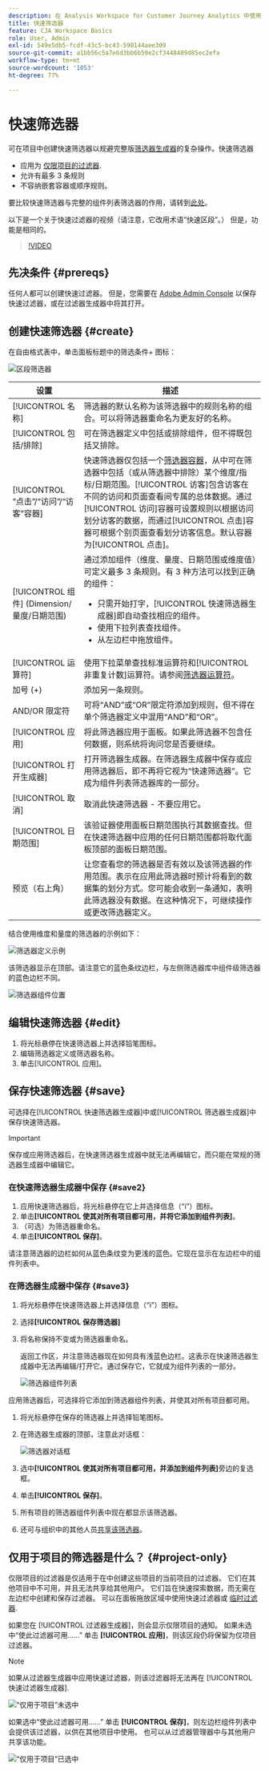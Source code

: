 ```yaml
---
description: 在 Analysis Workspace for Customer Journey Analytics 中使用快速筛选器。
title: 快速筛选器
feature: CJA Workspace Basics
role: User, Admin
exl-id: 549e5db5-fcdf-43c5-bc43-590144aee309
source-git-commit: a1bb56c5a7e6d3bb6b59e2cf3448409d85ec2efa
workflow-type: tm+mt
source-wordcount: '1053'
ht-degree: 77%

---
```


# 快速筛选器

可在项目中创建快速筛选器以规避完整版[筛选器生成器](/help/components/filters/create-filters.md)的复杂操作。快速筛选器

* 应用为 [仅限项目的过滤器](https://experienceleague.adobe.com/docs/analytics-platform/using/cja-components/cja-filters/quick-filters.html?lang=en#project-only).
* 允许有最多 3 条规则
* 不容纳嵌套容器或顺序规则。

要比较快速筛选器与完整的组件列表筛选器的作用，请转到[此处](/help/components/filters/filters-overview.md)。

以下是一个关于快速过滤器的视频（请注意，它改用术语“快速区段”。） 但是，功能是相同的。

>[!VIDEO](https://video.tv.adobe.com/v/341466/?quality=12&learn=on)

## 先决条件 {#prereqs}

任何人都可以创建快速过滤器。 但是，您需要在 [Adobe Admin Console](https://experienceleague.adobe.com/docs/analytics/admin/admin-console/permissions/summary-tables.html?lang=zh-Hans#analytics-tools) 以保存快速过滤器，或在过滤器生成器中将其打开。

## 创建快速筛选器 {#create}

在自由格式表中，单击面板标题中的筛选条件+ 图标：

![区段筛选器](assets/quick-seg1.png)

| 设置 | 描述 |
| --- | --- |
| [!UICONTROL 名称] | 筛选器的默认名称为该筛选器中的规则名称的组合。可以将筛选器重命名为更友好的名称。 |
| [!UICONTROL 包括/排除] | 可在筛选器定义中包括或排除组件，但不得既包括又排除。 |
| [!UICONTROL “点击”/“访问”/“访客”容器] | 快速筛选器仅包括一个[筛选器容器](https://experienceleague.adobe.com/docs/analytics-platform/using/cja-components/cja-filters/filters-overview.html?lang=en#filter-containers)，从中可在筛选器中包括（或从筛选器中排除）某个维度/指标/日期范围。[!UICONTROL 访客]包含访客在不同的访问和页面查看间专属的总体数据。通过[!UICONTROL 访问]容器可设置规则以根据访问划分访客的数据，而通过[!UICONTROL 点击]容器可根据个别页面查看划分访客信息。默认容器为[!UICONTROL 点击]。 |
| [!UICONTROL 组件] (Dimension/量度/日期范围) | 通过添加组件（维度、量度、日期范围或维度值）可定义最多 3 条规则。有 3 种方法可以找到正确的组件：<ul><li>只需开始打字，[!UICONTROL 快速筛选器生成器]即自动查找相应的组件。</li><li>使用下拉列表查找组件。</li><li>从左边栏中拖放组件。</li></ul> |
| [!UICONTROL 运算符] | 使用下拉菜单查找标准运算符和[!UICONTROL 非重复计数]运算符。请参阅[筛选器运算符](operators.md)。 |
| 加号 (+) | 添加另一条规则。 |
| AND/OR 限定符 | 可将“AND”或“OR”限定符添加到规则，但不得在单个筛选器定义中混用“AND”和“OR”。 |
| [!UICONTROL 应用] | 将此筛选器应用于面板。如果此筛选器不包含任何数据，则系统将询问您是否要继续。 |
| [!UICONTROL 打开生成器] | 打开筛选器生成器。在筛选器生成器中保存或应用筛选器后，即不再将它视为“快速筛选器”。它成为组件列表筛选器库的一部分。 |
| [!UICONTROL 取消] | 取消此快速筛选器 - 不要应用它。 |
| [!UICONTROL 日期范围] | 该验证器使用面板日期范围执行其数据查找。但在快速筛选器中应用的任何日期范围都将取代面板顶部的面板日期范围。 |
| 预览（右上角） | 让您查看您的筛选器是否有效以及该筛选器的作用范围。表示在应用此筛选器时预计将看到的数据集的划分方式。您可能会收到一条通知，表明此筛选器没有数据。在这种情况下，可继续操作或更改筛选器定义。 |

结合使用维度和量度的筛选器的示例如下：

![筛选器定义示例](assets/quick-seg2.png)

该筛选器显示在顶部。请注意它的蓝色条纹边栏，与左侧筛选器库中组件级筛选器的蓝色边栏不同。

![筛选器组件位置](assets/quick-seg3.png)

## 编辑快速筛选器 {#edit}

1. 将光标悬停在快速筛选器上并选择铅笔图标。
1. 编辑筛选器定义或筛选器名称。
1. 单击[!UICONTROL 应用]。

## 保存快速筛选器 {#save}

可选择在[!UICONTROL 快速筛选器生成器]中或[!UICONTROL 筛选器生成器]中保存快速筛选器。

>[!IMPORTANT]
>保存或应用筛选器后，在快速筛选器生成器中就无法再编辑它，而只能在常规的筛选器生成器中编辑它。

### 在快速筛选器生成器中保存 {#save2}

1. 应用快速筛选器后，将光标悬停在它上并选择信息（“i”）图标。
1. 单击&#x200B;**[!UICONTROL 使其对所有项目都可用，并将它添加到组件列表]**。
1. （可选）为筛选器重命名。
1. 单击&#x200B;**[!UICONTROL 保存]**。

请注意筛选器的边栏如何从蓝色条纹变为更浅的蓝色。它现在显示在左边栏中的组件列表中。

### 在筛选器生成器中保存 {#save3}

1. 将光标悬停在快速筛选器上并选择信息（“i”）图标。
1. 选择&#x200B;**[!UICONTROL 保存筛选器]**
1. 将名称保持不变或为筛选器重命名。

   返回工作区，并注意筛选器现在如何具有浅蓝色边栏。这表示在快速筛选器生成器中无法再编辑/打开它。通过保存它，它就成为组件列表的一部分。

   ![筛选器组件列表](assets/quick-seg4.png)

应用筛选器后，可选择将它添加到筛选器组件列表，并使其对所有项目都可用。

1. 将光标悬停在保存的筛选器上并选择铅笔图标。

1. 在筛选器生成器的顶部，注意此对话框：

   ![筛选器对话框](assets/project-only.png)

1. 选中&#x200B;**[!UICONTROL 使其对所有项目都可用，并添加到组件列表]**&#x200B;旁边的复选框。
1. 单击&#x200B;**[!UICONTROL 保存]**。
1. 所有项目的筛选器组件列表中现在都显示该筛选器。
1. 还可与组织中的其他人员[共享该筛选器](/help/components/filters/manage-filters.md)。

## 仅用于项目的筛选器是什么？ {#project-only}

仅限项目的过滤器是仅适用于在中创建这些项目的当前项目的过滤器。 它们在其他项目中不可用，并且无法共享给其他用户。 它们旨在快速探索数据，而无需在左边栏中创建和保存过滤器。 可以在面板拖放区域中使用快速过滤器或 [临时过滤器](/help/components/filters/ad-hoc-filters.md).

如果您在 [!UICONTROL 过滤器生成器]，则会显示仅限项目的通知。 如果未选中“使此过滤器可用……” 单击 **[!UICONTROL 应用]**，则该区段仍将保留为仅项目过滤器。

>[!NOTE]
>
>如果从过滤器生成器中应用快速过滤器，则该过滤器将无法再在 [!UICONTROL 快速过滤器生成器].

![“仅用于项目”未选中](assets/project-only-unchecked.png)

如果选中“使此过滤器可用……” 单击 **[!UICONTROL 保存]**，则左边栏组件列表中会提供该过滤器，以供在其他项目中使用。 也可以从过滤器管理器中与其他用户共享该功能。

![“仅用于项目”已选中](assets/project-only-checked.png)

